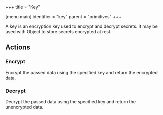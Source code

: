 +++
title = "Key"

[menu.main]
identifier = "key"
parent = "primitives"
+++

A key is an encryption key used to encrypt and decrypt secrets. It may be used with Object to store secrets encrypted at rest.

## Actions

### Encrypt

Encrypt the passed data using the specified key and return the encrypted data.

### Decrypt

Decrypt the passed data using the specified key and return the unencrypted data.

